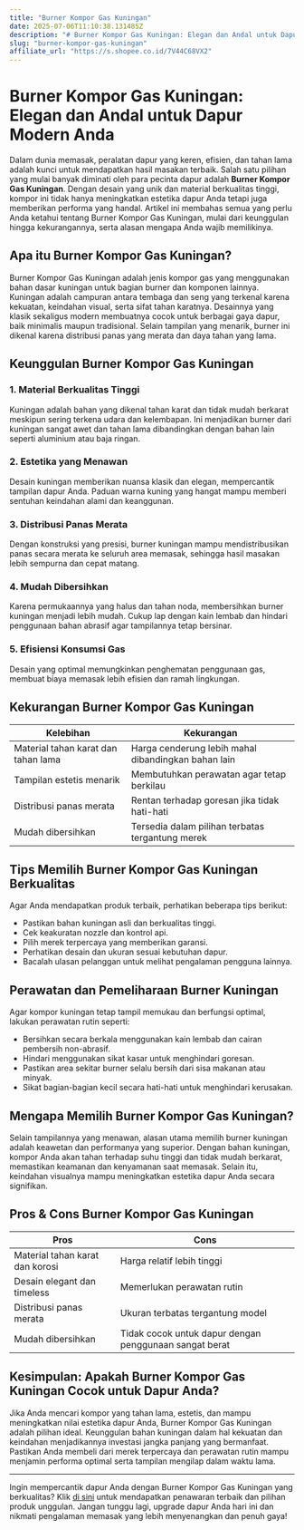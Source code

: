 ```yaml
---
title: "Burner Kompor Gas Kuningan"
date: 2025-07-06T11:10:38.131485Z
description: "# Burner Kompor Gas Kuningan: Elegan dan Andal untuk Dapur Modern Anda..."
slug: "burner-kompor-gas-kuningan"
affiliate_url: "https://s.shopee.co.id/7V44C68VX2"
---
```

# Burner Kompor Gas Kuningan: Elegan dan Andal untuk Dapur Modern Anda

Dalam dunia memasak, peralatan dapur yang keren, efisien, dan tahan lama adalah kunci untuk mendapatkan hasil masakan terbaik. Salah satu pilihan yang mulai banyak diminati oleh para pecinta dapur adalah **Burner Kompor Gas Kuningan**. Dengan desain yang unik dan material berkualitas tinggi, kompor ini tidak hanya meningkatkan estetika dapur Anda tetapi juga memberikan performa yang handal. Artikel ini membahas semua yang perlu Anda ketahui tentang Burner Kompor Gas Kuningan, mulai dari keunggulan hingga kekurangannya, serta alasan mengapa Anda wajib memilikinya.

## Apa itu Burner Kompor Gas Kuningan?

Burner Kompor Gas Kuningan adalah jenis kompor gas yang menggunakan bahan dasar kuningan untuk bagian burner dan komponen lainnya. Kuningan adalah campuran antara tembaga dan seng yang terkenal karena kekuatan, keindahan visual, serta sifat tahan karatnya. Desainnya yang klasik sekaligus modern membuatnya cocok untuk berbagai gaya dapur, baik minimalis maupun tradisional. Selain tampilan yang menarik, burner ini dikenal karena distribusi panas yang merata dan daya tahan yang lama.

## Keunggulan Burner Kompor Gas Kuningan

### 1. Material Berkualitas Tinggi
Kuningan adalah bahan yang dikenal tahan karat dan tidak mudah berkarat meskipun sering terkena udara dan kelembapan. Ini menjadikan burner dari kuningan sangat awet dan tahan lama dibandingkan dengan bahan lain seperti aluminium atau baja ringan.

### 2. Estetika yang Menawan
Desain kuningan memberikan nuansa klasik dan elegan, mempercantik tampilan dapur Anda. Paduan warna kuning yang hangat mampu memberi sentuhan keindahan alami dan keanggunan.

### 3. Distribusi Panas Merata
Dengan konstruksi yang presisi, burner kuningan mampu mendistribusikan panas secara merata ke seluruh area memasak, sehingga hasil masakan lebih sempurna dan cepat matang.

### 4. Mudah Dibersihkan
Karena permukaannya yang halus dan tahan noda, membersihkan burner kuningan menjadi lebih mudah. Cukup lap dengan kain lembab dan hindari penggunaan bahan abrasif agar tampilannya tetap bersinar.

### 5. Efisiensi Konsumsi Gas
Desain yang optimal memungkinkan penghematan penggunaan gas, membuat biaya memasak lebih efisien dan ramah lingkungan.

## Kekurangan Burner Kompor Gas Kuningan

| Kelebihan | Kekurangan |
| --- | --- |
| Material tahan karat dan tahan lama | Harga cenderung lebih mahal dibandingkan bahan lain |
| Tampilan estetis menarik | Membutuhkan perawatan agar tetap berkilau |
| Distribusi panas merata | Rentan terhadap goresan jika tidak hati-hati |
| Mudah dibersihkan | Tersedia dalam pilihan terbatas tergantung merek |

## Tips Memilih Burner Kompor Gas Kuningan Berkualitas

Agar Anda mendapatkan produk terbaik, perhatikan beberapa tips berikut:
- Pastikan bahan kuningan asli dan berkualitas tinggi.
- Cek keakuratan nozzle dan kontrol api.
- Pilih merek terpercaya yang memberikan garansi.
- Perhatikan desain dan ukuran sesuai kebutuhan dapur.
- Bacalah ulasan pelanggan untuk melihat pengalaman pengguna lainnya.

## Perawatan dan Pemeliharaan Burner Kuningan

Agar kompor kuningan tetap tampil memukau dan berfungsi optimal, lakukan perawatan rutin seperti:
- Bersihkan secara berkala menggunakan kain lembab dan cairan pembersih non-abrasif.
- Hindari menggunakan sikat kasar untuk menghindari goresan.
- Pastikan area sekitar burner selalu bersih dari sisa makanan atau minyak.
- Sikat bagian-bagian kecil secara hati-hati untuk menghindari kerusakan.

## Mengapa Memilih Burner Kompor Gas Kuningan?

Selain tampilannya yang menawan, alasan utama memilih burner kuningan adalah keawetan dan performanya yang superior. Dengan bahan kuningan, kompor Anda akan tahan terhadap suhu tinggi dan tidak mudah berkarat, memastikan keamanan dan kenyamanan saat memasak. Selain itu, keindahan visualnya mampu meningkatkan estetika dapur Anda secara signifikan.

## Pros & Cons Burner Kompor Gas Kuningan

| **Pros** | **Cons** |
| --- | --- |
| Material tahan karat dan korosi | Harga relatif lebih tinggi |
| Desain elegant dan timeless | Memerlukan perawatan rutin |
| Distribusi panas merata | Ukuran terbatas tergantung model |
| Mudah dibersihkan | Tidak cocok untuk dapur dengan penggunaan sangat berat |

## Kesimpulan: Apakah Burner Kompor Gas Kuningan Cocok untuk Dapur Anda?

Jika Anda mencari kompor yang tahan lama, estetis, dan mampu meningkatkan nilai estetika dapur Anda, Burner Kompor Gas Kuningan adalah pilihan ideal. Keunggulan bahan kuningan dalam hal kekuatan dan keindahan menjadikannya investasi jangka panjang yang bermanfaat. Pastikan Anda membeli dari merek terpercaya dan perawatan rutin mampu menjamin performa optimal serta tampilan mengilap dalam waktu lama.

---

Ingin mempercantik dapur Anda dengan Burner Kompor Gas Kuningan yang berkualitas? Klik [di sini](https://s.shopee.co.id/7V44C68VX2) untuk mendapatkan penawaran terbaik dan pilihan produk unggulan. Jangan tunggu lagi, upgrade dapur Anda hari ini dan nikmati pengalaman memasak yang lebih menyenangkan dan penuh gaya!